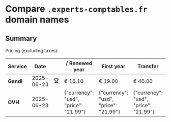 # Compare `.experts-comptables.fr` domain names

## Summary

Pricing (excluding taxes):

| Service | Date |  | / Renewed year | First year | Transfer | Restoration |
|--|--|--|--|--|--|--|
| **Gandi** | 2025-06-23 | 🏆 | € 16.10 | € 19.00 | € 40.00 |  |
| **OVH** | 2025-06-23 |  | {"currency": "usd", "price": "21.99"} | {"currency": "usd", "price": "21.99"} | {"currency": "usd", "price": "21.99"} |  |
